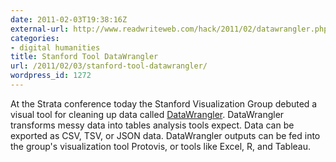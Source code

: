 ```yaml
---
date: 2011-02-03T19:38:16Z
external-url: http://www.readwriteweb.com/hack/2011/02/datawrangler.php
categories:
- digital humanities
title: Stanford Tool DataWrangler
url: /2011/02/03/stanford-tool-datawrangler/
wordpress_id: 1272
---
```


At the Strata conference today the Stanford Visualization Group debuted a visual tool for cleaning up data called <a href="http://www.readwriteweb.com/hack/2011/02/datawrangler.php">DataWrangler</a>. DataWrangler transforms messy data into tables analysis tools expect. Data can be exported as CSV, TSV, or JSON data. DataWrangler outputs can be fed into the group's visualization tool Protovis, or tools like Excel, R, and Tableau.
